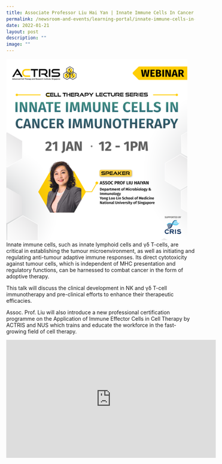 ```yaml
---
title: Associate Professor Liu Hai Yan | Innate Immune Cells In Cancer Immunotherapy
permalink: /newsroom-and-events/learning-portal/innate-immune-cells-in-cancer-immunotherapy/
date: 2022-01-21
layout: post
description: ""
image: ""
---
```

<div style="margin-right: 20px; float: left;">
    <img src="/images/Learning%20Portal/2022/webinar_square-a-prof-liu.png" style="width:500px">
</div>

Innate immune cells, such as innate lymphoid cells and γδ T-cells, are critical in establishing the tumour microenvironment, as well as initiating and regulating anti-tumour adaptive immune responses. Its direct cytotoxicity against tumour cells, which is independent of MHC presentation and regulatory functions, can be harnessed to combat cancer in the form of adoptive therapy.

This talk will discuss the clinical development in NK and γδ T-cell immunotherapy and pre-clinical efforts to enhance their therapeutic efficacies.

Assoc. Prof. Liu will also introduce a new professional certification programme on the Application of Immune Effector Cells in Cell Therapy by ACTRIS and NUS which trains and educate the workforce in the fast-growing field of cell therapy.

<iframe allowfullscreen="" allow="accelerometer; autoplay; clipboard-write; encrypted-media; gyroscope; picture-in-picture; web-share" frameborder="0" title="YouTube video player" src="https://www.youtube.com/embed/3psswwNiaew?si=6kU6i6mKCVOFMJ3x" height="315" width="560"></iframe>